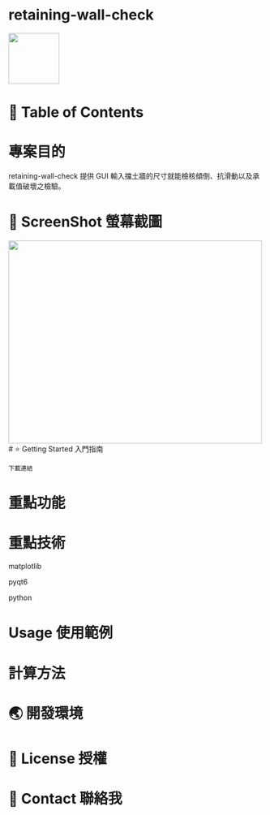 # retaining-wall-check

<img src="https://firebasestorage.googleapis.com/v0/b/my-blog-14004.appspot.com/o/retaining-wall-check%2FRWAnal.png?alt=media&token=dc3d38e0-a3af-4089-a7d9-35ebb47c0a24"
width="100" height="100">

# 📔 Table of Contents

# 專案目的
retaining-wall-check 提供 GUI 輸入擋土牆的尺寸就能檢核傾倒、抗滑動以及承載值破壞之檢驗。

# 📸 ScreenShot 螢幕截圖
<img src="https://firebasestorage.googleapis.com/v0/b/my-blog-14004.appspot.com/o/retaining-wall-check%2FScreenShot1.png?alt=media&token=95215644-7f4e-47cf-938d-c976b340c890" width="500" height="400">
# ⭐ Getting Started 入門指南

```shell
下載連結
```
# 重點功能


# 重點技術
matplotlib

pyqt6

python

# Usage 使用範例

# 計算方法


# 🌏 開發環境


# 🚧 License 授權

# 🤝 Contact 聯絡我
